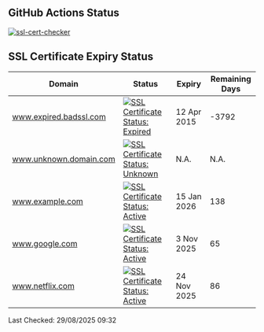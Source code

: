 ## GitHub Actions Status
[![ssl-cert-checker](https://github.com/owxiang/ssl-cert-checker/actions/workflows/ssl-cert-checker.yml/badge.svg?branch=main)](https://github.com/owxiang/ssl-cert-checker/actions/workflows/ssl-cert-checker.yml)
## SSL Certificate Expiry Status
<!-- prettier-ignore -->
| Domain | Status | Expiry | Remaining Days |
|--------|--------|--------|----------------|
| www.expired.badssl.com | [![SSL Certificate Status: Expired](https://img.shields.io/badge/Expired-red.svg)](expired.badssl.com) | 12 Apr 2015 | -3792 |
| www.unknown.domain.com | [![SSL Certificate Status: Unknown](https://img.shields.io/badge/Unknown-lightgrey.svg)](unknown.domain.com) | N.A. | N.A. |
| www.example.com | [![SSL Certificate Status: Active](https://img.shields.io/badge/Active-brightgreen.svg)](example.com) | 15 Jan 2026 | 138 |
| www.google.com | [![SSL Certificate Status: Active](https://img.shields.io/badge/Active-brightgreen.svg)](google.com) | 3 Nov 2025 | 65 |
| www.netflix.com | [![SSL Certificate Status: Active](https://img.shields.io/badge/Active-brightgreen.svg)](netflix.com) | 24 Nov 2025 | 86 |

Last Checked: 29/08/2025 09:32
